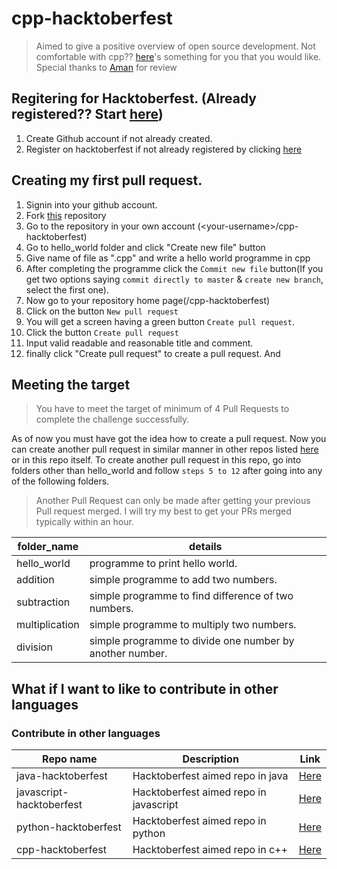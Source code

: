 # cpp-hacktoberfest
> Aimed to give a positive overview of open source development. Not comfortable with cpp?? [here](#contribute-in-other-languages)'s something for you that you would like. Special thanks to [Aman](https://github.com/amanloc1) for review
## Regitering for Hacktoberfest. (Already registered?? Start [here](#creating-my-first-pull-request))
1. Create Github account if not already created.
2. Register on hacktoberfest if not already registered by clicking [here](https://hacktoberfest.digitalocean.com/)
## Creating my first pull request.
1. Signin into your github account.
2. Fork [this](https://github.com/sushish-kumar/cpp-hacktoberfest) repository 
3. Go to the repository in your own account (\<your-username\>/cpp-hacktoberfest)
4. Go to hello_world folder and click "Create new file" button
5. Give name of file as "<your-username>.cpp" and write a hello world programme in cpp
6. After completing the programme click the `Commit new file` button(If you get two options saying `commit directly to master` & `create new branch`, select the first one).
7. Now go to your repository home page(<your-username>/cpp-hacktoberfest)
8. Click on the button `New pull request` 
9. You will get a screen having a green button `Create pull request`.
10. Click the button `Create pull request`
11. Input valid readable and reasonable title and comment.
12. finally click "Create pull request" to create a pull request. And

## Meeting the target
> You have to meet the target of minimum of 4 Pull Requests to complete the challenge successfully.  

As of now you must have got the idea how to create a pull request. Now you can create another pull request in similar manner in other repos listed [here](#contribute-in-other-languages) or in this repo itself. To create another pull request in this repo, go into folders other than hello_world and follow `steps 5 to 12` after going into any of the following folders.  
> Another Pull Request can only be made after getting your previous Pull request merged. I will try my best to get your PRs merged typically within an hour.
  
|folder_name | details|  
|--- | --- | 
|hello_world | programme to print hello world.|  
|addition | simple programme to add two numbers.|  
|subtraction | simple programme to find difference of two numbers.|
|multiplication | simple programme to multiply two numbers.  |
|division | simple programme to divide one number by another number.|  
  
## What if I want to like to contribute in other languages 
### Contribute in other languages  

|Repo name| Description | Link |  
|---------|-------------|------|  
|java-hacktoberfest| Hacktoberfest aimed repo in java|[Here](https://github.com/sushish-kumar/java-hacktoberfest)|  
|javascript-hacktoberfest| Hacktoberfest aimed repo in javascript|[Here](https://github.com/sushish-kumar/javascript-hacktoberfest)|  
|python-hacktoberfest| Hacktoberfest aimed repo in python|[Here](https://github.com/sushish-kumar/python-hacktoberfest)|  
|cpp-hacktoberfest| Hacktoberfest aimed repo in c++|[Here](https://github.com/sushish-kumar/cpp-hacktoberfest)|  
